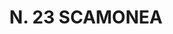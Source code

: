 ---
title: "N. 23 SCAMONEA"
plant-name: "N. 23"
plant-number: "023"
plant-xml: "/assets/xml/plant023.xml"
plant-img1: "/assets/img/plant023_verso.jpg"
plant-img2: "/assets/img/plant023.jpg"
plant-title: "N. 23 SCAMONEA"
plant-taxon-link: "http://www.worldfloraonline.org/taxon/wfo-0001298534"
plant-taxon-content: "[Convolvolus Scammonia L.]"
layout: single-xml
---